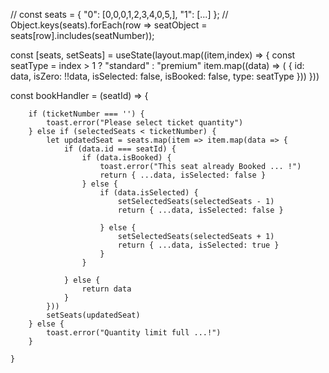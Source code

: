 //     const seats = { "0": [0,0,0,1,2,3,4,0,5,], "1": [...] };
// Object.keys(seats).forEach(row => seatObject = seats[row].includes(seatNumber));



const [seats, setSeats] = useState(layout.map((item,index) => {
        const seatType = index > 1 ? "standard" : "premium"
        item.map((data) => (
            { id: data, isZero: !!data, isSelected: false, isBooked: false, type: seatType }))
    }))




const bookHandler = (seatId) => {
    
        if (ticketNumber === '') {
            toast.error("Please select ticket quantity")
        } else if (selectedSeats < ticketNumber) {
            let updatedSeat = seats.map(item => item.map(data => {
                if (data.id === seatId) {
                    if (data.isBooked) {
                        toast.error("This seat already Booked ... !")
                        return { ...data, isSelected: false }
                    } else {
                        if (data.isSelected) {
                            setSelectedSeats(selectedSeats - 1)
                            return { ...data, isSelected: false }

                        } else {
                            setSelectedSeats(selectedSeats + 1)
                            return { ...data, isSelected: true }
                        }
                    }

                } else {
                    return data
                }
            }))
            setSeats(updatedSeat)
        } else {
            toast.error("Quantity limit full ...!")
        }

    }
